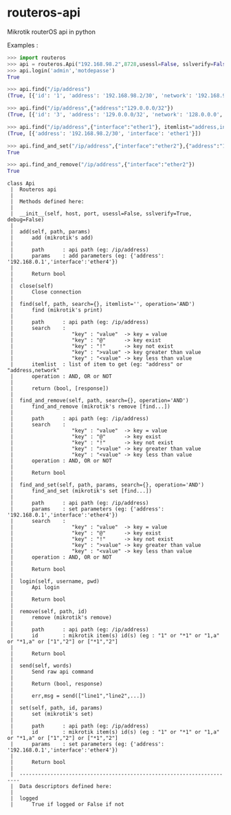 # routeros-api
Mikrotik routerOS api in python

Examples :

``` python
>>> import routeros
>>> api = routeros.Api("192.168.98.2",8728,usessl=False, sslverify=False);
>>> api.login('admin','motdepasse')
True

>>> api.find("/ip/address")
(True, [{'id': '1', 'address': '192.168.98.2/30', 'network': '192.168.98.0', 'interface': 'ether1', 'actual-interface': 'ether1', 'invalid': 'false', 'dynamic': 'false', 'disabled': 'false'}, {'id': '3', 'address': '129.0.0.0/32', 'network': '128.0.0.0', 'interface': '*FFFFFFFF', 'actual-interface': '*FFFFFFFF', 'invalid': 'true', 'dynamic': 'false', 'disabled': 'false'}])

>>> api.find("/ip/address",{"address":"129.0.0.0/32"})
(True, [{'id': '3', 'address': '129.0.0.0/32', 'network': '128.0.0.0', 'interface': '*FFFFFFFF', 'actual-interface': '*FFFFFFFF', 'invalid': 'true', 'dynamic': 'false', 'disabled': 'false'}])

>>> api.find("/ip/address",{"interface":"ether1"}, itemlist="address,interface")
(True, [{'address': '192.168.98.2/30', 'interface': 'ether1'}])

>>> api.find_and_set("/ip/address",{"interface":"ether2"},{"address":"129.0.0.0/32"})
True

>>> api.find_and_remove("/ip/address",{"interface":"ether2"})
True
```
    class Api
     |  Routeros api
     |  
     |  Methods defined here:
     |  
     |  __init__(self, host, port, usessl=False, sslverify=True, debug=False)
     |  
     |  add(self, path, params)
     |      add (mikrotik's add)
     |      
     |      path      : api path (eg: /ip/address)
     |      params    : add parameters (eg: {'address': '192.168.0.1','interface':'ether4'})
     |      
     |      Return bool
     |  
     |  close(self)
     |      Close connection
     |  
     |  find(self, path, search={}, itemlist='', operation='AND')
     |      find (mikrotik's print)
     |      
     |      path      : api path (eg: /ip/address)
     |      search    : 
     |                   "key" : "value"  -> key = value
     |                   "key" : "@"      -> key exist
     |                   "key" : "!"      -> key not exist
     |                   "key" : ">value" -> key greater than value
     |                   "key" : "<value" -> key less than value
     |      itemlist  : list of item to get (eg: "address" or "address,network"
     |      operation : AND, OR or NOT
     |      
     |      return (bool, [response])
     |  
     |  find_and_remove(self, path, search={}, operation='AND')
     |      find_and_remove (mikrotik's remove [find...])
     |      
     |      path      : api path (eg: /ip/address)
     |      search    : 
     |                   "key" : "value"  -> key = value
     |                   "key" : "@"      -> key exist
     |                   "key" : "!"      -> key not exist
     |                   "key" : ">value" -> key greater than value
     |                   "key" : "<value" -> key less than value
     |      operation : AND, OR or NOT
     |      
     |      Return bool
     |  
     |  find_and_set(self, path, params, search={}, operation='AND')
     |      find_and_set (mikrotik's set [find...])
     |      
     |      path      : api path (eg: /ip/address)
     |      params    : set parameters (eg: {'address': '192.168.0.1','interface':'ether4'})
     |      search    : 
     |                   "key" : "value"  -> key = value
     |                   "key" : "@"      -> key exist
     |                   "key" : "!"      -> key not exist
     |                   "key" : ">value" -> key greater than value
     |                   "key" : "<value" -> key less than value
     |      operation : AND, OR or NOT
     |      
     |      Return bool
     |  
     |  login(self, username, pwd)
     |      Api login
     |      
     |      Return bool
     |  
     |  remove(self, path, id)
     |      remove (mikrotik's remove)
     |      
     |      path      : api path (eg: /ip/address)
     |      id        : mikrotik item(s) id(s) (eg : "1" or "*1" or "1,a" or "*1,a" or ["1","2"] or ["*1","2"]
     |              
     |      Return bool
     |  
     |  send(self, words)
     |      Send raw api command
     |      
     |      Return (bool, response)
     |      
     |      err,msg = send(["line1","line2",...])
     |  
     |  set(self, path, id, params)
     |      set (mikrotik's set)
     |      
     |      path      : api path (eg: /ip/address)
     |      id        : mikrotik item(s) id(s) (eg : "1" or "*1" or "1,a" or "*1,a" or ["1","2"] or ["*1","2"]
     |      params    : set parameters (eg: {'address': '192.168.0.1','interface':'ether4'})
     |      
     |      Return bool
     |  
     |  ----------------------------------------------------------------------
     |  Data descriptors defined here:
     |  
     |  logged
     |      True if logged or False if not


